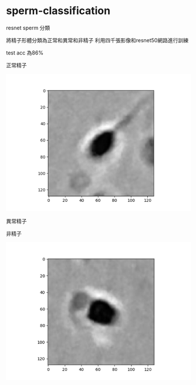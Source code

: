 # sperm-classification
resnet sperm 分類

將精子形體分類為正常和異常和非精子
利用四千張影像和resnet50網路進行訓練

test acc 為86%

正常精子

!['normal sperm'](image251.png)

異常精子


非精子

!['unnormal sperm'](image2070.png)



